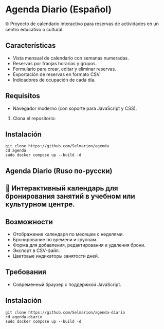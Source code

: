 # Agenda Diario (Español)

🌐 Proyecto de calendario interactivo para reservas de actividades en un centro educativo o cultural.

## Características
- Vista mensual de calendario con semanas numeradas.
- Reservas por franjas horarias y grupos.
- Formulario para crear, editar y eliminar reservas.
- Exportación de reservas en formato CSV.
- Indicadores de ocupación de cada día.

## Requisitos
- Navegador moderno (con soporte para JavaScript y CSS).

1. Clona el repositorio:
## Instalación
    git clone https://github.com/Selmarion/agenda
    cd agenda
    sudo docker compose up --build -d


##  Agenda Diario (Ruso по-русски) 
##  📅 Интерактивный календарь для бронирования занятий в учебном или культурном центре.

## Возможности
- Отображение календаря по месяцам с неделями.
- Бронирование по времени и группам.
- Форма для добавления, редактирования и удаления брони.
- Экспорт в CSV-файл.
- Цветовые индикаторы занятости дней.

## Требования
- Современный браузер с поддержкой JavaScript.

## Instalación
    git clone https://github.com/Selmarion/agenda-diario
    cd agenda-diario
    sudo docker compose up --build -d
